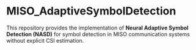 # MISO_AdaptiveSymbolDetection

This repository provides the implementation of **Neural Adaptive Symbol Detection (NASD)** for symbol detection in MISO communication systems without explicit CSI estimation.  
